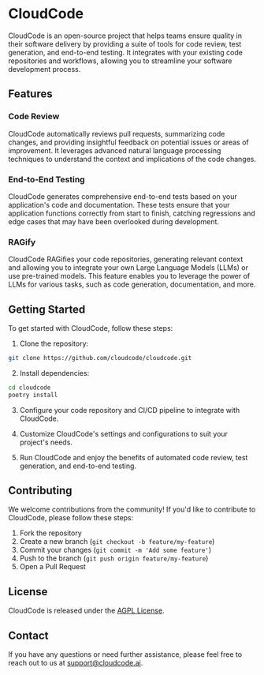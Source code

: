 # CloudCode

CloudCode is an open-source project that helps teams ensure quality in their software delivery by providing a suite of tools for code review, test generation, and end-to-end testing. It integrates with your existing code repositories and workflows, allowing you to streamline your software development process.

## Features

### Code Review

CloudCode automatically reviews pull requests, summarizing code changes, and providing insightful feedback on potential issues or areas of improvement. It leverages advanced natural language processing techniques to understand the context and implications of the code changes.

### End-to-End Testing

CloudCode generates comprehensive end-to-end tests based on your application's code and documentation. These tests ensure that your application functions correctly from start to finish, catching regressions and edge cases that may have been overlooked during development.

### RAGify

CloudCode RAGifies your code repositories, generating relevant context and allowing you to integrate your own Large Language Models (LLMs) or use pre-trained models. This feature enables you to leverage the power of LLMs for various tasks, such as code generation, documentation, and more.

## Getting Started

To get started with CloudCode, follow these steps:

1. Clone the repository:

```bash
git clone https://github.com/cloudcode/cloudcode.git
```

2. Install dependencies:

```bash
cd cloudcode
poetry install
```

3. Configure your code repository and CI/CD pipeline to integrate with CloudCode.

4. Customize CloudCode's settings and configurations to suit your project's needs.

5. Run CloudCode and enjoy the benefits of automated code review, test generation, and end-to-end testing.

## Contributing

We welcome contributions from the community! If you'd like to contribute to CloudCode, please follow these steps:

1. Fork the repository
2. Create a new branch (`git checkout -b feature/my-feature`)
3. Commit your changes (`git commit -m 'Add some feature'`)
4. Push to the branch (`git push origin feature/my-feature`)
5. Open a Pull Request

## License

CloudCode is released under the [AGPL License](LICENSE).

## Contact

If you have any questions or need further assistance, please feel free to reach out to us at support@cloudcode.ai.
